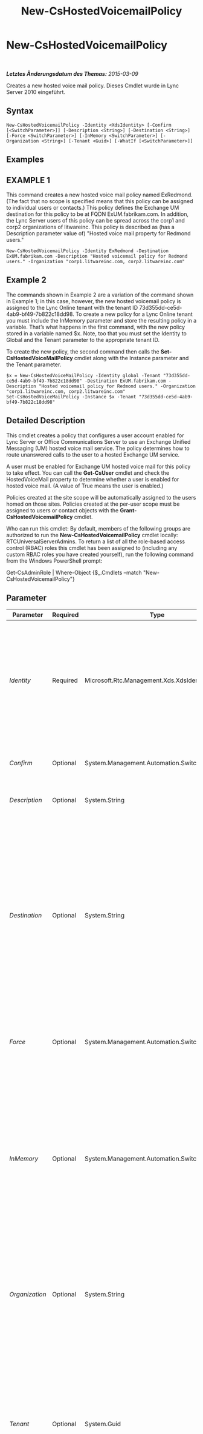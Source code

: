﻿---
title: New-CsHostedVoicemailPolicy
TOCTitle: New-CsHostedVoicemailPolicy
ms:assetid: 81e1ec62-45c4-49ad-8e2b-3568c092b6c1
ms:mtpsurl: https://technet.microsoft.com/de-de/library/Gg398653(v=OCS.15)
ms:contentKeyID: 49294584
ms.date: 05/19/2016
mtps_version: v=OCS.15
ms.translationtype: HT
---

# New-CsHostedVoicemailPolicy

 

_**Letztes Änderungsdatum des Themas:** 2015-03-09_

Creates a new hosted voice mail policy. Dieses Cmdlet wurde in Lync Server 2010 eingeführt.

## Syntax

    New-CsHostedVoicemailPolicy -Identity <XdsIdentity> [-Confirm [<SwitchParameter>]] [-Description <String>] [-Destination <String>] [-Force <SwitchParameter>] [-InMemory <SwitchParameter>] [-Organization <String>] [-Tenant <Guid>] [-WhatIf [<SwitchParameter>]]

## Examples

## EXAMPLE 1

This command creates a new hosted voice mail policy named ExRedmond. (The fact that no scope is specified means that this policy can be assigned to individual users or contacts.) This policy defines the Exchange UM destination for this policy to be at FQDN ExUM.fabrikam.com. In addition, the Lync Server users of this policy can be spread across the corp1 and corp2 organizations of litwareinc. This policy is described as (has a Description parameter value of) "Hosted voice mail property for Redmond users."

    New-CsHostedVoicemailPolicy -Identity ExRedmond -Destination ExUM.fabrikam.com -Description "Hosted voicemail policy for Redmond users." -Organization "corp1.litwareinc.com, corp2.litwareinc.com"

## Example 2

The commands shown in Example 2 are a variation of the command shown in Example 1; in this case, however, the new hosted voicemail policy is assigned to the Lync Online tenant with the tenant ID 73d355dd-ce5d-4ab9-bf49-7b822c18dd98. To create a new policy for a Lync Online tenant you must include the InMemory parameter and store the resulting policy in a variable. That’s what happens in the first command, with the new policy stored in a variable named $x. Note, too that you must set the Identity to Global and the Tenant parameter to the appropriate tenant ID.

To create the new policy, the second command then calls the **Set-CsHostedVoiceMailPolicy** cmdlet along with the Instance parameter and the Tenant parameter.

    $x = New-CsHostedVoiceMailPolicy -Identity global -Tenant "73d355dd-ce5d-4ab9-bf49-7b822c18dd98" -Destination ExUM.fabrikam.com -Description "Hosted voicemail policy for Redmond users." -Organization "corp1.litwareinc.com, corp2.litwareinc.com"
    Set-CsHostedVoiceMailPolicy -Instance $x -Tenant "73d355dd-ce5d-4ab9-bf49-7b822c18dd98"

## Detailed Description

This cmdlet creates a policy that configures a user account enabled for Lync Server or Office Communications Server to use an Exchange Unified Messaging (UM) hosted voice mail service. The policy determines how to route unanswered calls to the user to a hosted Exchange UM service.

A user must be enabled for Exchange UM hosted voice mail for this policy to take effect. You can call the **Get-CsUser** cmdlet and check the HostedVoiceMail property to determine whether a user is enabled for hosted voice mail. (A value of True means the user is enabled.)

Policies created at the site scope will be automatically assigned to the users homed on those sites. Policies created at the per-user scope must be assigned to users or contact objects with the **Grant-CsHostedVoicemailPolicy** cmdlet.

Who can run this cmdlet: By default, members of the following groups are authorized to run the **New-CsHostedVoicemailPolicy** cmdlet locally: RTCUniversalServerAdmins. To return a list of all the role-based access control (RBAC) roles this cmdlet has been assigned to (including any custom RBAC roles you have created yourself), run the following command from the Windows PowerShell prompt:

Get-CsAdminRole | Where-Object {$\_.Cmdlets –match "New-CsHostedVoicemailPolicy"}

## Parameter


<table>
<colgroup>
<col style="width: 25%" />
<col style="width: 25%" />
<col style="width: 25%" />
<col style="width: 25%" />
</colgroup>
<thead>
<tr class="header">
<th>Parameter</th>
<th>Required</th>
<th>Type</th>
<th>Description</th>
</tr>
</thead>
<tbody>
<tr class="odd">
<td><p><em>Identity</em></p></td>
<td><p>Required</p></td>
<td><p>Microsoft.Rtc.Management.Xds.XdsIdentity</p></td>
<td><p>A unique identifier for the policy, which includes the scope and site (for a site policy, such as site:Redmond), or the policy name (for a per-user policy, such as RenoHostedVoicemail). A global policy will always exist and can’t be removed, so you cannot create a global policy.</p></td>
</tr>
<tr class="even">
<td><p><em>Confirm</em></p></td>
<td><p>Optional</p></td>
<td><p>System.Management.Automation.SwitchParameter</p></td>
<td><p>Fordert Sie vor der Ausführung des Befehls zum Bestätigen auf.</p></td>
</tr>
<tr class="odd">
<td><p><em>Description</em></p></td>
<td><p>Optional</p></td>
<td><p>System.String</p></td>
<td><p>A friendly description of the policy.</p></td>
</tr>
<tr class="even">
<td><p><em>Destination</em></p></td>
<td><p>Optional</p></td>
<td><p>System.String</p></td>
<td><p>The value assigned to this parameter is the fully qualified domain name (FQDN) of the hosted Exchange UM service. Note that the chosen destination must be trusted for routing.</p>
<p>This parameter is optional, but if you attempt to enable a user for hosted voice mail and the user’s assigned policy does not have a Destination value, the enable will fail.</p>
<p>This value must be 255 characters or less and in the form of an FQDN, such as server.litwareinc.com.</p></td>
</tr>
<tr class="odd">
<td><p><em>Force</em></p></td>
<td><p>Optional</p></td>
<td><p>System.Management.Automation.SwitchParameter</p></td>
<td><p>Suppresses any confirmation prompts that would otherwise be displayed before making changes.</p></td>
</tr>
<tr class="even">
<td><p><em>InMemory</em></p></td>
<td><p>Optional</p></td>
<td><p>System.Management.Automation.SwitchParameter</p></td>
<td><p>Erstellt einen Objektverweis ohne einen Commit für das Objekt auszuführen und die Änderungen dadurch dauerhaft zu speichern. Wenn Sie die Ausgabe des mit diesem Parameter aufgerufenen Cmdlet einer Variablen zuweisen, können Sie die Eigenschaften des Objektverweises ändern und anschließend einen Commit für diese Änderungen ausführen, indem Sie das entsprechende Cmdlet vom Typ &quot;Set-&quot; aufrufen.</p></td>
</tr>
<tr class="odd">
<td><p><em>Organization</em></p></td>
<td><p>Optional</p></td>
<td><p>System.String</p></td>
<td><p>This parameter contains a comma-separated list of the Exchange tenants that contain Lync Server users. Each tenant must be specified as an FQDN of the tenant on the hosted Exchange Service.</p></td>
</tr>
<tr class="even">
<td><p><em>Tenant</em></p></td>
<td><p>Optional</p></td>
<td><p>System.Guid</p></td>
<td><p>Globally unique identifier (GUID) of the Skype for Business Online tenant account for which the new hosted voicemail policy is being created. For example:</p>
<p>–Tenant &quot;38aad667-af54-4397-aaa7-e94c79ec2308&quot;</p>
<p>You can return the tenant ID for each of your tenants by running this command:</p>
<p>Get-CsTenant | Select-Object DisplayName, TenantID</p></td>
</tr>
<tr class="odd">
<td><p><em>WhatIf</em></p></td>
<td><p>Optional</p></td>
<td><p>System.Management.Automation.SwitchParameter</p></td>
<td><p>Beschreibt die Auswirkungen einer Ausführung des Befehls, ohne den Befehl tatsächlich auszuführen.</p></td>
</tr>
</tbody>
</table>


## Input Types

None.

## Return Types

This cmdlet creates an object of type Microsoft.Rtc.Management.WritableConfig.Policy.Voice.HostedVoicemailPolicy

## Siehe auch

#### Weitere Ressourcen

[Remove-CsHostedVoicemailPolicy](remove-cshostedvoicemailpolicy.md)  
[Set-CsHostedVoicemailPolicy](set-cshostedvoicemailpolicy.md)  
[Get-CsHostedVoicemailPolicy](get-cshostedvoicemailpolicy.md)  
[Grant-CsHostedVoicemailPolicy](grant-cshostedvoicemailpolicy.md)

